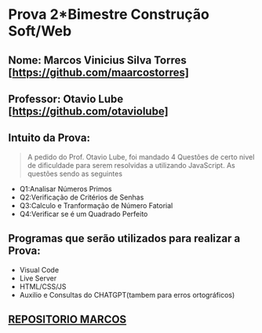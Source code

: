 # Prova 2*Bimestre Construção Soft/Web
## Nome: Marcos Vinicius Silva Torres [https://github.com/maarcostorres]
## Professor: Otavio Lube [https://github.com/otaviolube]

## Intuito da Prova:
> A pedido do Prof. Otavio Lube, foi mandado 4 Questões de certo nivel de dificuldade para serem resolvidas a utilizando JavaScript.
> As questões sendo as seguintes
- Q1:Analisar Números Primos
- Q2:Verificação de Critérios de Senhas
- Q3:Calculo e Tranformação de Número Fatorial
- Q4:Verificar se é um Quadrado Perfeito

## Programas que serão utilizados para realizar a Prova:
- Visual Code 
- Live Server
- HTML/CSS/JS
- Auxilio e Consultas do CHATGPT(tambem para erros ortográficos)

## [REPOSITORIO MARCOS](https://github.com/maarcostorres/2-Prova-13-6-23-Constru-o-Soft-Web-Otavio-Lube)

